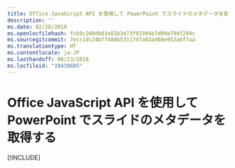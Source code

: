 ```yaml
---
title: Office JavaScript API を使用して PowerPoint でスライドのメタデータを取得する
description: ''
ms.date: 02/28/2018
ms.openlocfilehash: fc69c260db83a81b3d73f03304b7d09a794f294c
ms.sourcegitcommit: 7ecc1dc24bf7488b53117d7a83ad60e952a6f7aa
ms.translationtype: HT
ms.contentlocale: ja-JP
ms.lasthandoff: 08/23/2018
ms.locfileid: "19439685"
---
```

# <a name="get-slide-metadata-in-powerpoint-using-the-office-javascript-api"></a>Office JavaScript API を使用して PowerPoint でスライドのメタデータを取得する

[!INCLUDE[](../includes/powerpoint-tutorial-get-slide-metadata.md)]